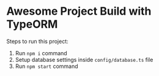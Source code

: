 # Awesome Project Build with TypeORM

Steps to run this project:

1. Run `npm i` command
2. Setup database settings inside `config/database.ts` file
3. Run `npm start` command